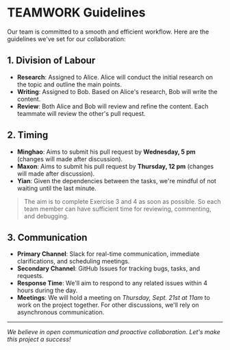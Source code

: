 # TEAMWORK Guidelines

Our team is committed to a smooth and efficient workflow. Here are the guidelines we've set for our collaboration:

## 1. Division of Labour

- **Research**: Assigned to Alice. Alice will conduct the initial research on the topic and outline the main points.
- **Writing**: Assigned to Bob. Based on Alice's research, Bob will write the content.
- **Review**: Both Alice and Bob will review and refine the content. Each teammate will review the other's pull request.

## 2. Timing

- **Minghao**: Aims to submit his pull request by **Wednesday, 5 pm** (changes will made after discussion).
- **Maxon**: Aims to submit his pull request by **Thursday, 12 pm** (changes will made after discussion).
- **Yian**: Given the dependencies between the tasks, we're mindful of not waiting until the last minute.
> The aim is to complete Exercise 3 and 4 as soon as possible. So each team member can have sufficient time for reviewing, commenting, and debugging.

## 3. Communication

- **Primary Channel**: Slack for real-time communication, immediate clarifications, and scheduling meetings.
- **Secondary Channel**: GitHub Issues for tracking bugs, tasks, and requests.
- **Response Time**: We'll aim to respond to any related issues within 4 hours during the day.
- **Meetings**: We will hold a meeting on _Thursday, Sept. 21st at 11am_ to work on the project together. For other discussions, we'll rely on asynchronous communication.

---

_We believe in open communication and proactive collaboration. Let's make this project a success!_
